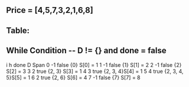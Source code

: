 ## Price = [4,5,7,3,2,1,6,8]

## Table:

## While Condition -- D != {} and done = false

i h done D Span
0 -1 false {0} S[0] = 1
1 -1 false {1} S[1] = 2
2 -1 false {2} S[2] = 3
3 2 true {2, 3} S[3] = 1
4 3 true {2, 3, 4}S[4] = 1
5 4 true {2, 3, 4, 5}S[5] = 1
6 2 true {2, 6} S[6] = 4
7 -1 false {7} S[7] = 8
